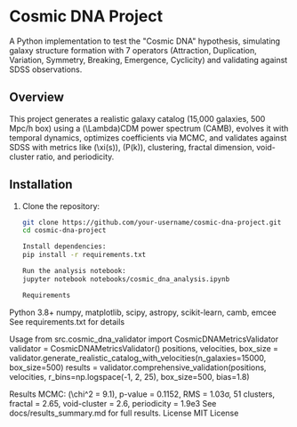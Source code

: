 # Cosmic DNA Project

A Python implementation to test the "Cosmic DNA" hypothesis, simulating galaxy structure formation with 7 operators (Attraction, Duplication, Variation, Symmetry, Breaking, Emergence, Cyclicity) and validating against SDSS observations.

## Overview
This project generates a realistic galaxy catalog (15,000 galaxies, 500 Mpc/h box) using a \(\Lambda\)CDM power spectrum (CAMB), evolves it with temporal dynamics, optimizes coefficients via MCMC, and validates against SDSS with metrics like \(\xi(s)\), \(P(k)\), clustering, fractal dimension, void-cluster ratio, and periodicity.

## Installation
1. Clone the repository:
   ```bash
   git clone https://github.com/your-username/cosmic-dna-project.git
   cd cosmic-dna-project

   Install dependencies:
   pip install -r requirements.txt

   Run the analysis notebook:
   jupyter notebook notebooks/cosmic_dna_analysis.ipynb

   Requirements
Python 3.8+
numpy, matplotlib, scipy, astropy, scikit-learn, camb, emcee
See requirements.txt for details


Usage
from src.cosmic_dna_validator import CosmicDNAMetricsValidator
validator = CosmicDNAMetricsValidator()
positions, velocities, box_size = validator.generate_realistic_catalog_with_velocities(n_galaxies=15000, box_size=500)
results = validator.comprehensive_validation(positions, velocities, r_bins=np.logspace(-1, 2, 25), box_size=500, bias=1.8)

Results
MCMC: \(\chi^2 = 9.1\), p-value = 0.1152, RMS = 1.03σ, 51 clusters, fractal = 2.65, void-cluster = 2.6, periodicity = 1.9e3
See docs/results_summary.md for full results.
License
MIT License
